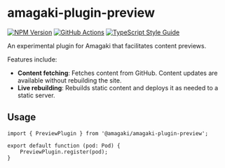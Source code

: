 # amagaki-plugin-preview

[![NPM Version][npm-image]][npm-url]
[![GitHub Actions][github-image]][github-url]
[![TypeScript Style Guide][gts-image]][gts-url]

An experimental plugin for Amagaki that facilitates content previews.

Features include:

- **Content fetching**: Fetches content from GitHub. Content updates are available without rebuilding the site.
- **Live rebuilding**: Rebuilds static content and deploys it as needed to a static server.

[github-image]: https://github.com/blinkk/amagaki-plugin-staging/workflows/Run%20tests/badge.svg
[github-url]: https://github.com/blinkk/amagaki-plugin-staging/actions
[npm-image]: https://img.shields.io/npm/v/@amagaki/amagaki-plugin-staging.svg
[npm-url]: https://npmjs.org/package/@amagaki/amagaki-plugin-staging
[gts-image]: https://img.shields.io/badge/code%20style-google-blueviolet.svg
[gts-url]: https://github.com/google/gts

## Usage

```
import { PreviewPlugin } from '@amagaki/amagaki-plugin-preview';

export default function (pod: Pod) {
    PreviewPlugin.register(pod);
}
```